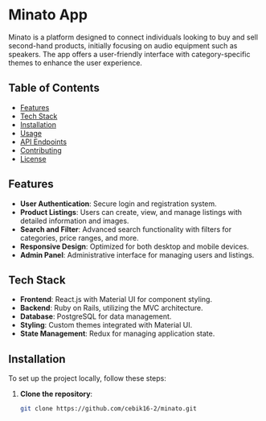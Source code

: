 # Minato App

Minato is a platform designed to connect individuals looking to buy and sell second-hand products, initially focusing on audio equipment such as speakers. The app offers a user-friendly interface with category-specific themes to enhance the user experience.

## Table of Contents

- [Features](#features)
- [Tech Stack](#tech-stack)
- [Installation](#installation)
- [Usage](#usage)
- [API Endpoints](#api-endpoints)
- [Contributing](#contributing)
- [License](#license)

## Features

- **User Authentication**: Secure login and registration system.
- **Product Listings**: Users can create, view, and manage listings with detailed information and images.
- **Search and Filter**: Advanced search functionality with filters for categories, price ranges, and more.
- **Responsive Design**: Optimized for both desktop and mobile devices.
- **Admin Panel**: Administrative interface for managing users and listings.

## Tech Stack

- **Frontend**: React.js with Material UI for component styling.
- **Backend**: Ruby on Rails, utilizing the MVC architecture.
- **Database**: PostgreSQL for data management.
- **Styling**: Custom themes integrated with Material UI.
- **State Management**: Redux for managing application state.

## Installation

To set up the project locally, follow these steps:

1. **Clone the repository**:
   ```bash
   git clone https://github.com/cebik16-2/minato.git
